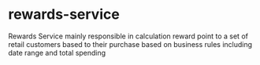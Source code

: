 # rewards-service
Rewards Service mainly responsible in calculation reward point to a set of retail customers based to their purchase based on business rules including date range and total spending 
